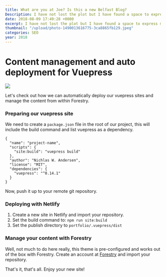 ```yaml
---
title: What are you at Joe? Is this a new Belfast Blog?
Description: I have not lost the plot but I have found a space to express my insights and minor knowledge. Read this post for an introduction to my life and my digital literary journey.
date: 2018-08-09 17:49:28 +0000
excerpt: I have not lost the plot but I have found a space to express my insights and minor knowledge. Read this post for an introduction to my life and my digital literary journey.
thumbnail: "/upload/photo-1490013616775-3ca8865fb129.jpeg"
categories: SEO
year: 2018
---
```



# Content management and auto deployment for Vuepress

![](/upload/photo-1490013616775-3ca8865fb129.jpeg)

Let's check out how we can automatically deploy our vuepress sites and manage the content from within Forestry.

### Preparing our vuepress site

We need to create a `package.json` file in the root of our project, this will include the build command and list vuepress as a dependency.

    {
      "name": "project-name",
      "scripts": {
        "site:build": "vuepress build"
      },
      "author": "Nichlas W. Andersen",
      "license": "MIT",
      "dependencies": {
        "vuepress": "^0.14.1"
      }
    }

Now, push it up to your remote git repository.

### Deploying with Netlify

1. Create a new site in Netlify and import your repository.
2. Set the build command to: `npm run site:build`
3. Set the publish directory to `portfolio/.vuepress/dist`

### Manage your content with Forestry

Well, not much to do here really, this theme is pre-configured and works out of the box with Forestry. Create an account at [Forestry](https://forestry.io "Forestry") and import your repository.

That's it, that's all. Enjoy your new site!
